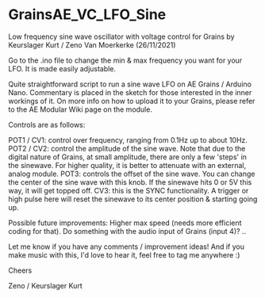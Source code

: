 # GrainsAE_VC_LFO_Sine
Low frequency sine wave oscillator with voltage control for Grains by Keurslager Kurt / Zeno Van Moerkerke (26/11/2021)

Go to the .ino file to change the min & max frequency you want for your LFO. It is made easily adjustable.

Quite straightforward script to run a sine wave LFO on AE Grains / Arduino Nano. Commentary is placed in the sketch for those interested in the inner workings of it. On more info on how to upload it to your Grains, please refer to the AE Modular Wiki page on the module.

Controls are as follows:

POT1 / CV1: control over frequency, ranging from 0.1Hz up to about 10Hz.
POT2 / CV2: control the amplitude of the sine wave. Note that due to the digital nature of Grains, at small amplitude, there are only a few 'steps' in the sinewave. For higher quality, it is better to attenuate with an external, analog module.
POT3: controls the offset of the sine wave. You can change the center of the sine wave with this knob. If the sinewave hits 0 or 5V this way, it will get topped off.
CV3: this is the SYNC functionality. A trigger or high pulse here will reset the sinewave to its center position & starting going up.

Possible future improvements:
Higher max speed (needs more efficient coding for that).
Do something with the audio input of Grains (input 4)?
..

Let me know if you have any comments / improvement ideas!
And if you make music with this, I'd love to hear it, feel free to tag me anywhere :) 

Cheers

Zeno / Keurslager Kurt
